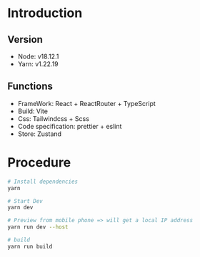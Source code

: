 # Introduction

## Version

-   Node: v18.12.1
-   Yarn: v1.22.19

## Functions

-   FrameWork: React + ReactRouter + TypeScript
-   Build: Vite
-   Css: Tailwindcss + Scss
-   Code specification: prettier + eslint
-   Store: Zustand

# Procedure

```sh
# Install dependencies
yarn

# Start Dev
yarn dev

# Preview from mobile phone => will get a local IP address
yarn run dev --host

# build
yarn run build
```
